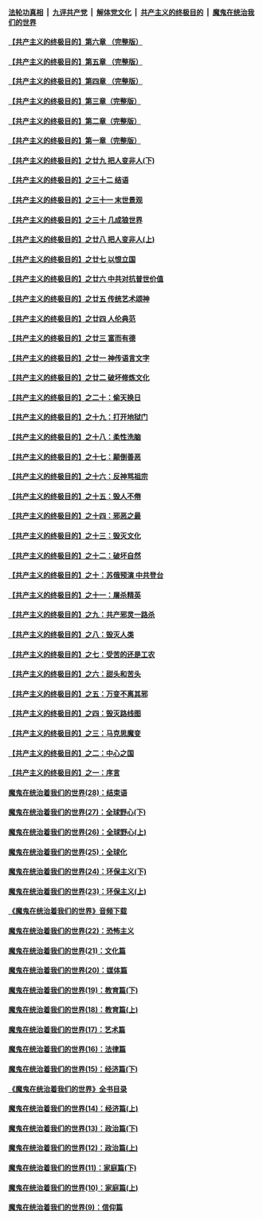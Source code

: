####  [法轮功真相](../../../../basic/blob/master/README.md?t=10120239) &nbsp;|&nbsp; [九评共产党](../../../../9ping.md/blob/master/README.md?t=10120239) &nbsp;|&nbsp; [解体党文化](../../../../jtdwh.md/blob/master/README.md?t=10120239)  &nbsp;|&nbsp; [共产主义的终极目的](../../../../gczydzjmd.md/blob/master/README.md?t=10120239) &nbsp;|&nbsp; [魔鬼在统治我们的世界](../../../../mgztzwmdsj.md/blob/master/README.md?t=10120239) 

#### [【共产主义的终极目的】第六章 （完整版）](../pages/nsc422/n11428913.md?t=10120239) 

#### [【共产主义的终极目的】第五章 （完整版）](../pages/nsc422/n11428912.md?t=10120239) 

#### [【共产主义的终极目的】第四章 （完整版）](../pages/nsc422/n11428907.md?t=10120239) 

#### [【共产主义的终极目的】第三章（完整版）](../pages/nsc422/n11428848.md?t=10120239) 

#### [【共产主义的终极目的】第二章（完整版）](../pages/nsc422/n11428831.md?t=10120239) 

#### [【共产主义的终极目的】第一章（完整版）](../pages/nsc422/n11417651.md?t=10120239) 

#### [【共产主义的终极目的】之廿九 把人变非人(下)](../pages/nsc422/n11344140.md?t=10120239) 

#### [【共产主义的终极目的】之三十二 结语](../pages/nsc422/n11360535.md?t=10120239) 

#### [【共产主义的终极目的】之三十一 末世景观](../pages/nsc422/n11351129.md?t=10120239) 

#### [【共产主义的终极目的】之三十 几成狼世界](../pages/nsc422/n11348280.md?t=10120239) 

#### [【共产主义的终极目的】之廿八 把人变非人(上)](../pages/nsc422/n11340492.md?t=10120239) 

#### [【共产主义的终极目的】之廿七 以恨立国](../pages/nsc422/n11336944.md?t=10120239) 

#### [【共产主义的终极目的】之廿六 中共对抗普世价值](../pages/nsc422/n11324785.md?t=10120239) 

#### [【共产主义的终极目的】之廿五 传统艺术颂神](../pages/nsc422/n11296396.md?t=10120239) 

#### [【共产主义的终极目的】之廿四 人伦典范](../pages/nsc422/n11296397.md?t=10120239) 

#### [【共产主义的终极目的】之廿三 富而有德](../pages/nsc422/n11283598.md?t=10120239) 

#### [【共产主义的终极目的】之廿一 神传语言文字](../pages/nsc422/n11263265.md?t=10120239) 

#### [【共产主义的终极目的】之廿二 破坏修炼文化](../pages/nsc422/n11245728.md?t=10120239) 

#### [【共产主义的终极目的】之二十：偷天换日](../pages/nsc422/n11238846.md?t=10120239) 

#### [【共产主义的终极目的】之十九：打开地狱门](../pages/nsc422/n11206376.md?t=10120239) 

#### [【共产主义的终极目的】之十八：柔性洗脑](../pages/nsc422/n11199994.md?t=10120239) 

#### [【共产主义的终极目的】之十七：颠倒善恶](../pages/nsc422/n11179782.md?t=10120239) 

#### [【共产主义的终极目的】之十六：反神骂祖宗](../pages/nsc422/n11166798.md?t=10120239) 

#### [【共产主义的终极目的】之十五：毁人不倦](../pages/nsc422/n11166792.md?t=10120239) 

#### [【共产主义的终极目的】之十四：邪恶之最](../pages/nsc422/n11150249.md?t=10120239) 

#### [【共产主义的终极目的】之十三：毁灭文化](../pages/nsc422/n11135227.md?t=10120239) 

#### [【共产主义的终极目的】之十二：破坏自然](../pages/nsc422/n11135214.md?t=10120239) 

#### [【共产主义的终极目的】之十：苏俄预演 中共登台](../pages/nsc422/n11118424.md?t=10120239) 

#### [【共产主义的终极目的】之十一：屠杀精英](../pages/nsc422/n11118442.md?t=10120239) 

#### [【共产主义的终极目的】之九：共产邪灵一路杀](../pages/nsc422/n11114139.md?t=10120239) 

#### [【共产主义的终极目的】之八：毁灭人类](../pages/nsc422/n11108503.md?t=10120239) 

#### [【共产主义的终极目的】之七：受苦的还是工农](../pages/nsc422/n11101809.md?t=10120239) 

#### [【共产主义的终极目的】之六：甜头和苦头](../pages/nsc422/n11096971.md?t=10120239) 

#### [【共产主义的终极目的】之五：万变不离其邪](../pages/nsc422/n11091285.md?t=10120239) 

#### [【共产主义的终极目的】之四：毁灭路线图](../pages/nsc422/n11086284.md?t=10120239) 

#### [【共产主义的终极目的】之三：马克思魔变](../pages/nsc422/n11061941.md?t=10120239) 

#### [【共产主义的终极目的】之二：中心之国](../pages/nsc422/n11047728.md?t=10120239) 

#### [【共产主义的终极目的】之一：序言](../pages/nsc422/n11086077.md?t=10120239) 

#### [魔鬼在统治着我们的世界(28)：结束语](../pages/nsc422/n10936246.md?t=10120239) 

#### [魔鬼在统治着我们的世界(27)：全球野心(下)](../pages/nsc422/n10928319.md?t=10120239) 

#### [魔鬼在统治着我们的世界(26)：全球野心(上)](../pages/nsc422/n10900318.md?t=10120239) 

#### [魔鬼在统治着我们的世界(25)：全球化](../pages/nsc422/n10788205.md?t=10120239) 

#### [魔鬼在统治着我们的世界(24)：环保主义(下)](../pages/nsc422/n10695307.md?t=10120239) 

#### [魔鬼在统治着我们的世界(23)：环保主义(上)](../pages/nsc422/n10688613.md?t=10120239) 

#### [《魔鬼在统治着我们的世界》音频下载](../pages/nsc422/n10635553.md?t=10120239) 

#### [魔鬼在统治着我们的世界(22)：恐怖主义](../pages/nsc422/n10614727.md?t=10120239) 

#### [魔鬼在统治着我们的世界(21)：文化篇](../pages/nsc422/n10597706.md?t=10120239) 

#### [魔鬼在统治着我们的世界(20)：媒体篇](../pages/nsc422/n10586579.md?t=10120239) 

#### [魔鬼在统治着我们的世界(19)：教育篇(下)](../pages/nsc422/n10564808.md?t=10120239) 

#### [魔鬼在统治着我们的世界(18)：教育篇(上)](../pages/nsc422/n10526970.md?t=10120239) 

#### [魔鬼在统治着我们的世界(17)：艺术篇](../pages/nsc422/n10499093.md?t=10120239) 

#### [魔鬼在统治着我们的世界(16)：法律篇](../pages/nsc422/n10485969.md?t=10120239) 

#### [魔鬼在统治着我们的世界(15)：经济篇(下)](../pages/nsc422/n10469975.md?t=10120239) 

#### [《魔鬼在统治着我们的世界》全书目录](../pages/nsc422/n10464261.md?t=10120239) 

#### [魔鬼在统治着我们的世界(14)：经济篇(上)](../pages/nsc422/n10457370.md?t=10120239) 

#### [魔鬼在统治着我们的世界(13)：政治篇(下)](../pages/nsc422/n10448270.md?t=10120239) 

#### [魔鬼在统治着我们的世界(12)：政治篇(上)](../pages/nsc422/n10444576.md?t=10120239) 

#### [魔鬼在统治着我们的世界(11)：家庭篇(下)](../pages/nsc422/n10440961.md?t=10120239) 

#### [魔鬼在统治着我们的世界(10)：家庭篇(上)](../pages/nsc422/n10435448.md?t=10120239) 

#### [魔鬼在统治着我们的世界(9)：信仰篇](../pages/nsc422/n10432159.md?t=10120239) 

